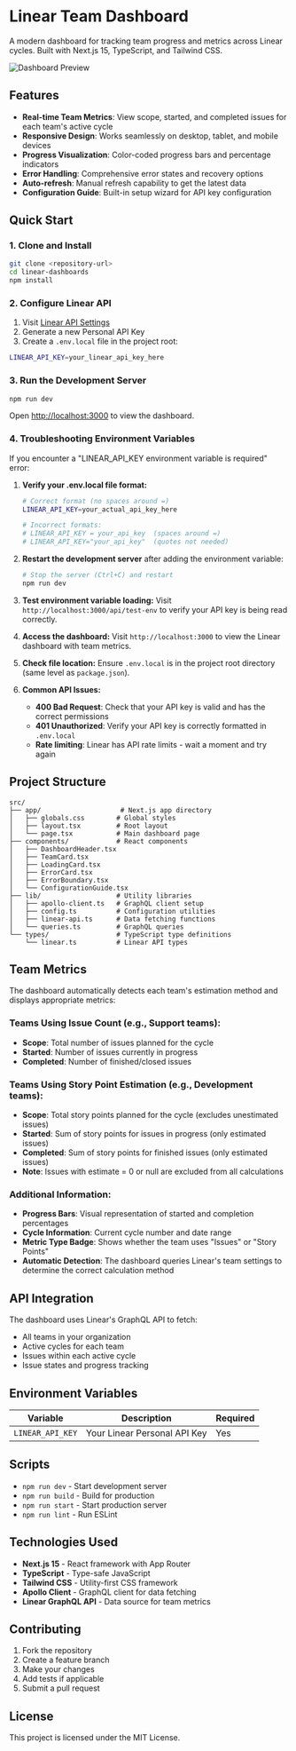 # Linear Team Dashboard

A modern dashboard for tracking team progress and metrics across Linear cycles. Built with Next.js 15, TypeScript, and Tailwind CSS.

![Dashboard Preview](https://via.placeholder.com/800x400/f3f4f6/374151?text=Linear+Team+Dashboard)

## Features

- **Real-time Team Metrics**: View scope, started, and completed issues for each team's active cycle
- **Responsive Design**: Works seamlessly on desktop, tablet, and mobile devices
- **Progress Visualization**: Color-coded progress bars and percentage indicators
- **Error Handling**: Comprehensive error states and recovery options
- **Auto-refresh**: Manual refresh capability to get the latest data
- **Configuration Guide**: Built-in setup wizard for API key configuration

## Quick Start

### 1. Clone and Install

```bash
git clone <repository-url>
cd linear-dashboards
npm install
```

### 2. Configure Linear API

1. Visit [Linear API Settings](https://linear.app/settings/api)
2. Generate a new Personal API Key
3. Create a `.env.local` file in the project root:

```bash
LINEAR_API_KEY=your_linear_api_key_here
```

### 3. Run the Development Server

```bash
npm run dev
```

Open [http://localhost:3000](http://localhost:3000) to view the dashboard.

### 4. Troubleshooting Environment Variables

If you encounter a "LINEAR_API_KEY environment variable is required" error:

1. **Verify your .env.local file format:**
   ```bash
   # Correct format (no spaces around =)
   LINEAR_API_KEY=your_actual_api_key_here

   # Incorrect formats:
   # LINEAR_API_KEY = your_api_key  (spaces around =)
   # LINEAR_API_KEY="your_api_key"  (quotes not needed)
   ```

2. **Restart the development server** after adding the environment variable:
   ```bash
   # Stop the server (Ctrl+C) and restart
   npm run dev
   ```

3. **Test environment variable loading:**
   Visit `http://localhost:3000/api/test-env` to verify your API key is being read correctly.

4. **Access the dashboard:**
   Visit `http://localhost:3000` to view the Linear dashboard with team metrics.

5. **Check file location:**
   Ensure `.env.local` is in the project root directory (same level as `package.json`).

6. **Common API Issues:**
   - **400 Bad Request**: Check that your API key is valid and has the correct permissions
   - **401 Unauthorized**: Verify your API key is correctly formatted in `.env.local`
   - **Rate limiting**: Linear has API rate limits - wait a moment and try again

## Project Structure

```
src/
├── app/                    # Next.js app directory
│   ├── globals.css        # Global styles
│   ├── layout.tsx         # Root layout
│   └── page.tsx           # Main dashboard page
├── components/            # React components
│   ├── DashboardHeader.tsx
│   ├── TeamCard.tsx
│   ├── LoadingCard.tsx
│   ├── ErrorCard.tsx
│   ├── ErrorBoundary.tsx
│   └── ConfigurationGuide.tsx
├── lib/                   # Utility libraries
│   ├── apollo-client.ts   # GraphQL client setup
│   ├── config.ts          # Configuration utilities
│   ├── linear-api.ts      # Data fetching functions
│   └── queries.ts         # GraphQL queries
└── types/                 # TypeScript type definitions
    └── linear.ts          # Linear API types
```

## Team Metrics

The dashboard automatically detects each team's estimation method and displays appropriate metrics:

### Teams Using Issue Count (e.g., Support teams):
- **Scope**: Total number of issues planned for the cycle
- **Started**: Number of issues currently in progress
- **Completed**: Number of finished/closed issues

### Teams Using Story Point Estimation (e.g., Development teams):
- **Scope**: Total story points planned for the cycle (excludes unestimated issues)
- **Started**: Sum of story points for issues in progress (only estimated issues)
- **Completed**: Sum of story points for finished issues (only estimated issues)
- **Note**: Issues with estimate = 0 or null are excluded from all calculations

### Additional Information:
- **Progress Bars**: Visual representation of started and completion percentages
- **Cycle Information**: Current cycle number and date range
- **Metric Type Badge**: Shows whether the team uses "Issues" or "Story Points"
- **Automatic Detection**: The dashboard queries Linear's team settings to determine the correct calculation method

## API Integration

The dashboard uses Linear's GraphQL API to fetch:

- All teams in your organization
- Active cycles for each team
- Issues within each active cycle
- Issue states and progress tracking

## Environment Variables

| Variable | Description | Required |
|----------|-------------|----------|
| `LINEAR_API_KEY` | Your Linear Personal API Key | Yes |

## Scripts

- `npm run dev` - Start development server
- `npm run build` - Build for production
- `npm run start` - Start production server
- `npm run lint` - Run ESLint

## Technologies Used

- **Next.js 15** - React framework with App Router
- **TypeScript** - Type-safe JavaScript
- **Tailwind CSS** - Utility-first CSS framework
- **Apollo Client** - GraphQL client for data fetching
- **Linear GraphQL API** - Data source for team metrics

## Contributing

1. Fork the repository
2. Create a feature branch
3. Make your changes
4. Add tests if applicable
5. Submit a pull request

## License

This project is licensed under the MIT License.
